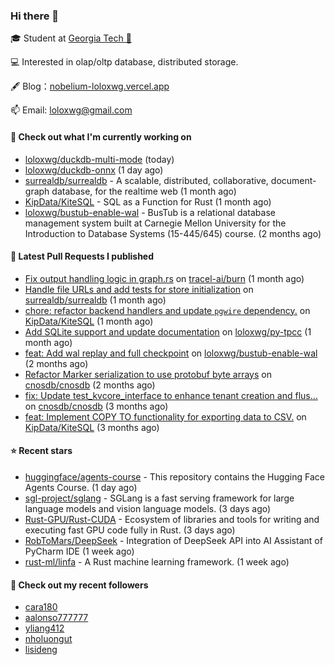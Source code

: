 ### Hi there 👋


 
🎓 Student at [Georgia Tech 🐝](https://www.gatech.edu/)

💻 Interested in olap/oltp database, distributed storage.

🖋 Blog：[nobelium-loloxwg.vercel.app](https://nobelium-loloxwg.vercel.app/)



📫 Email: [loloxwg@gmail.com](mailto:loloxwg@gmail.com)



#### 👷 Check out what I'm currently working on

- [loloxwg/duckdb-multi-mode](https://github.com/loloxwg/duckdb-multi-mode) (today)
- [loloxwg/duckdb-onnx](https://github.com/loloxwg/duckdb-onnx) (1 day ago)
- [surrealdb/surrealdb](https://github.com/surrealdb/surrealdb) - A scalable, distributed, collaborative, document-graph database, for the realtime web (1 month ago)
- [KipData/KiteSQL](https://github.com/KipData/KiteSQL) - SQL as a Function for Rust (1 month ago)
- [loloxwg/bustub-enable-wal](https://github.com/loloxwg/bustub-enable-wal) - BusTub is a relational database management system built at Carnegie Mellon University for the Introduction to Database Systems (15-445/645) course. (2 months ago)

#### 🔨 Latest Pull Requests I published

- [Fix output handling logic in graph.rs](https://github.com/tracel-ai/burn/pull/2688) on [tracel-ai/burn](https://github.com/tracel-ai/burn) (1 month ago)
- [Handle file URLs and add tests for store initialization](https://github.com/surrealdb/surrealdb/pull/5340) on [surrealdb/surrealdb](https://github.com/surrealdb/surrealdb) (1 month ago)
- [chore: refactor backend handlers and update `pgwire` dependency.](https://github.com/KipData/KiteSQL/pull/258) on [KipData/KiteSQL](https://github.com/KipData/KiteSQL) (1 month ago)
- [Add SQLite support and update documentation](https://github.com/loloxwg/py-tpcc/pull/1) on [loloxwg/py-tpcc](https://github.com/loloxwg/py-tpcc) (1 month ago)
- [feat: Add wal replay and full checkpoint](https://github.com/loloxwg/bustub-enable-wal/pull/1) on [loloxwg/bustub-enable-wal](https://github.com/loloxwg/bustub-enable-wal) (2 months ago)
- [Refactor Marker serialization to use protobuf byte arrays](https://github.com/cnosdb/cnosdb/pull/2394) on [cnosdb/cnosdb](https://github.com/cnosdb/cnosdb) (2 months ago)
- [fix: Update test_kvcore_interface to enhance tenant creation and flus…](https://github.com/cnosdb/cnosdb/pull/2385) on [cnosdb/cnosdb](https://github.com/cnosdb/cnosdb) (3 months ago)
- [feat: Implement COPY TO functionality for exporting data to CSV.](https://github.com/KipData/KiteSQL/pull/248) on [KipData/KiteSQL](https://github.com/KipData/KiteSQL) (3 months ago)

#### ⭐ Recent stars

- [huggingface/agents-course](https://github.com/huggingface/agents-course) - This repository contains the Hugging Face Agents Course.  (1 day ago)
- [sgl-project/sglang](https://github.com/sgl-project/sglang) - SGLang is a fast serving framework for large language models and vision language models. (3 days ago)
- [Rust-GPU/Rust-CUDA](https://github.com/Rust-GPU/Rust-CUDA) - Ecosystem of libraries and tools for writing and executing fast GPU code fully in Rust. (3 days ago)
- [RobToMars/DeepSeek](https://github.com/RobToMars/DeepSeek) - Integration of DeepSeek API into AI Assistant of PyCharm IDE (1 week ago)
- [rust-ml/linfa](https://github.com/rust-ml/linfa) - A Rust machine learning framework. (1 week ago)

#### 👯 Check out my recent followers

- [cara180](https://github.com/cara180)
- [aalonso777777](https://github.com/aalonso777777)
- [yliang412](https://github.com/yliang412)
- [nholuongut](https://github.com/nholuongut)
- [lisideng](https://github.com/lisideng)

